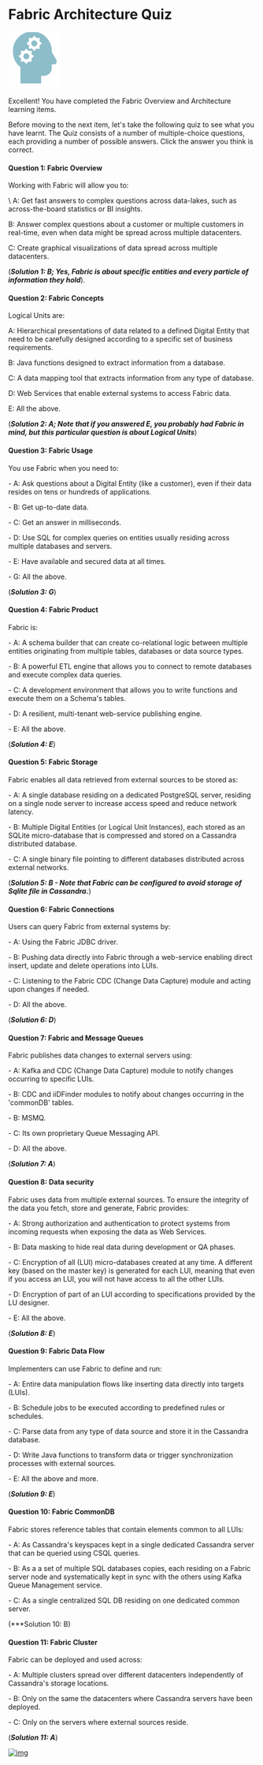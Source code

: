 # Fabric Architecture Quiz

![](/academy/Training_Level_1/03_fabric_basic_LU/images/Quiz.png) 



Excellent! 
You have completed the Fabric Overview and Architecture learning items.

 
Before moving to the next item, let's take the following quiz to see what you have learnt. The Quiz consists of a number of multiple-choice questions, each providing a number of possible answers. Click the answer you think is correct. 



#### Question 1: Fabric Overview

Working with Fabric will allow you to:


\ A:  Get fast answers to complex questions across data-lakes, such as across-the-board statistics or BI insights.


B:  Answer complex questions about a customer or multiple customers in real-time, even when data might be spread across multiple datacenters.


C:  Create graphical visualizations of data spread across multiple datacenters.


(***Solution 1: B; Yes, Fabric is about specific entities and every particle of information they hold***).



#### Question 2: Fabric Concepts

Logical Units are:


A:  Hierarchical presentations of data related to a defined Digital Entity that need to be carefully designed according to a specific set of business requirements.


B:  Java functions designed to extract information from a database.  


C:  A data mapping tool that extracts information from any type of database.


D:  Web Services that enable external systems to access Fabric data. 


E: All the above.


(***Solution 2: A; Note that if you answered E, you probably had Fabric in mind, but this particular question is about Logical Units***)

 

#### Question 3: Fabric Usage

You use Fabric when you need to:


\- A: Ask questions about a Digital Entity (like a customer), even if their data resides on tens or hundreds of applications.


\- B: Get up-to-date data.


\- C: Get an answer in milliseconds. 


\- D: Use SQL for complex queries on entities usually residing across multiple databases and servers.


\- E: Have available and secured data at all times.


\- G: All the above.


(***Solution 3: G***)



#### Question 4: Fabric Product

Fabric is:


\- A: A schema builder that can create co-relational logic between multiple entities originating from multiple tables, databases or data source types.


\- B: A powerful ETL engine that allows you to connect to remote databases and execute complex data queries. 


\- C: A development environment that allows you to write functions and execute them on a Schema's tables.


\- D: A resilient, multi-tenant web-service publishing engine. 


\- E: All the above.

(***Solution 4: E***)



#### Question 5: Fabric Storage

Fabric enables all data retrieved from external sources to be stored as:


\- A: A single database residing on a dedicated PostgreSQL server, residing on a single node server to increase access speed and reduce network latency.


\- B: Multiple Digital Entities (or Logical Unit Instances), each stored as an SQLite micro-database that is compressed and stored on a Cassandra distributed database.


\- C: A single binary file pointing to different databases distributed across external networks.


 (***Solution 5: B - Note that Fabric can be configured to avoid storage of Sqlite file in Cassandra.***)



#### Question 6: Fabric Connections

Users can query Fabric from external systems by:


\- A: Using the Fabric JDBC driver.


\- B: Pushing data directly into Fabric through a web-service enabling direct insert, update and delete operations into LUIs.


\- C: Listening to the Fabric CDC (Change Data Capture) module and acting upon changes if needed.


\- D: All the above.


(***Solution 6: D***)



####  Question 7: Fabric and Message Queues

Fabric publishes data changes to external servers using:


\- A: Kafka and CDC (Change Data Capture) module to notify changes occurring to specific LUIs.


\- B: CDC and iiDFinder modules to notify about changes occurring in the 'commonDB' tables.


\- B: MSMQ.


\- C: Its own proprietary Queue Messaging API.


\- D: All the above.


(***Solution 7: A***)



#### Question 8: Data security

Fabric uses data from multiple external sources. To ensure the integrity of the data you fetch, store and generate, Fabric provides:


\- A: Strong authorization and authentication to protect systems from incoming requests when exposing the data as Web Services. 


\- B: Data masking to hide real data during development or QA phases.


\- C: Encryption of all (LUI) micro-databases created at any time. A different key (based on the master key) is generated for each LUI, meaning that even if you access an LUI, you will not have access to all the other LUIs.


\- D: Encryption of part of an LUI according to specifications provided by the LU designer. 


\- E: All the above.


(***Solution 8: E***)

 

#### Question 9: Fabric Data Flow

Implementers can use Fabric to define and run:


\- A: Entire data manipulation flows like inserting data directly into targets (LUIs).


\- B: Schedule jobs to be executed according to predefined rules or schedules.


\- C: Parse data from any type of data source and store it in the Cassandra database.


\- D: Write Java functions to transform data or trigger synchronization processes with external sources.


\- E: All the above and more. 


(***Solution 9: E***)



#### Question 10: Fabric CommonDB

Fabric stores reference tables that contain elements common to all LUIs:


\- A: As Cassandra's keyspaces kept in a single dedicated Cassandra server that can be queried using CSQL queries.


\- B: As a a set of multiple SQL databases copies, each residing on a Fabric server node and systematically kept in sync with the others using Kafka Queue Management service.

\- C: As a single centralized SQL DB residing on one dedicated common server. 

 (***Solution 10: B)



#### Question 11: Fabric Cluster

Fabric can be deployed and used across:


\- A: Multiple clusters spread over different datacenters independently of Cassandra's storage locations.


\- B: Only on the same the datacenters where Cassandra servers have been deployed.


\- C: Only on the servers where external sources reside.


 (***Solution 11: A***)



[![img](https://github.com/k2view-academy/K2View-Academy/raw/master/articles/images/Previous.png)](/academy/Training_Level_1/02_Fabric_Architecture/2_1_FabricArchitectureOverview.md)
